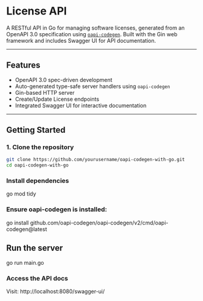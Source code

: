 # License API

A RESTful API in Go for managing software licenses, generated from an OpenAPI 3.0 specification using [`oapi-codegen`](https://github.com/oapi-codegen/oapi-codegen). Built with the Gin web framework and includes Swagger UI for API documentation.

---

## Features

- OpenAPI 3.0 spec-driven development
- Auto-generated type-safe server handlers using `oapi-codegen`
- Gin-based HTTP server
- Create/Update License endpoints
- Integrated Swagger UI for interactive documentation

---

##  Getting Started

### 1. Clone the repository

```bash
git clone https://github.com/yourusername/oapi-codegen-with-go.git
cd oapi-codegen-with-go
```

### Install dependencies
go mod tidy

### Ensure oapi-codegen is installed:

go install github.com/oapi-codegen/oapi-codegen/v2/cmd/oapi-codegen@latest

## Run the server

go run main.go

### Access the API docs
Visit: http://localhost:8080/swagger-ui/